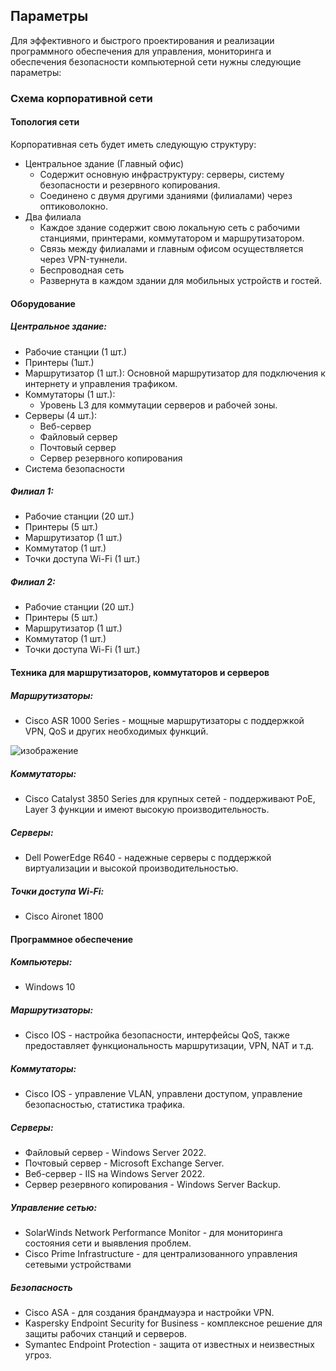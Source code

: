 ## Параметры
Для эффективного и быстрого проектирования и реализации программного обеспечения для управления, мониторинга и обеспечения безопасности компьютерной сети нужны следующие параметры:

### Схема корпоративной сети

#### Топология сети

Корпоративная сеть будет иметь следующую структуру:
- Центральное здание (Главный офис)
    - Содержит основную инфраструктуру: серверы, систему безопасности и резервного копирования.
    - Соединено с двумя другими зданиями (филиалами) через оптиковолокно.
- Два филиала
    - Каждое здание содержит свою локальную сеть с рабочими станциями, принтерами, коммутатором и маршрутизатором.
    - Связь между филиалами и главным офисом осуществляется через VPN-туннели.
    - Беспроводная сеть
    - Развернута в каждом здании для мобильных устройств и гостей.


#### Оборудование

##### Центральное здание:
- Рабочие станции (1 шт.)
- Принтеры (1шт.)
- Маршрутизатор (1 шт.): Основной маршрутизатор для подключения к интернету и управления трафиком.
- Коммутаторы (1 шт.):
    - Уровень L3 для коммутации серверов и рабочей зоны.
- Серверы (4 шт.):
    - Веб-сервер
    - Файловый сервер
    - Почтовый сервер
    - Сервер резервного копирования
- Система безопасности

##### Филиал 1:
- Рабочие станции (20 шт.)
- Принтеры (5 шт.)
- Маршрутизатор (1 шт.)
- Коммутатор (1 шт.)
- Точки доступа Wi-Fi (1 шт.)

##### Филиал 2:
- Рабочие станции (20 шт.)
- Принтеры (5 шт.)
- Маршрутизатор (1 шт.)
- Коммутатор (1 шт.)
- Точки доступа Wi-Fi (1 шт.)


#### Техника для маршрутизаторов, коммутаторов и серверов

##### Маршрутизаторы:
- Cisco ASR 1000 Series - мощные маршрутизаторы с поддержкой VPN, QoS и других необходимых функций.


![изображение](https://github.com/user-attachments/assets/8fb36903-748a-49a1-82be-86ae98a2b706)


##### Коммутаторы:
- Cisco Catalyst 3850 Series для крупных сетей - поддерживают PoE, Layer 3 функции и имеют высокую производительность.

##### Серверы:
- Dell PowerEdge R640 - надежные серверы с поддержкой виртуализации и высокой производительностью.

##### Точки доступа Wi-Fi:
- Cisco Aironet 1800


#### Программное обеспечение

##### Компьютеры:
- Windows 10

##### Маршрутизаторы:
- Cisco IOS - настройка безопасности, интерфейсы QoS, также предоставляет функциональность маршрутизации, VPN, NAT и т.д.
 
##### Коммутаторы:
- Cisco IOS - управление VLAN, управлени доступом, управление безопасностью, статистика трафика.

##### Серверы:
- Файловый сервер - Windows Server 2022.
- Почтовый сервер - Microsoft Exchange Server.
- Веб-сервер - IIS на Windows Server 2022.
- Сервер резервного копирования - Windows Server Backup.

##### Управление сетью:
- SolarWinds Network Performance Monitor - для мониторинга состояния сети и выявления проблем.
- Cisco Prime Infrastructure - для централизованного управления сетевыми устройствами

##### Безопасность
- Cisco ASA - для создания брандмауэра и настройки VPN.
- Kaspersky Endpoint Security for Business - комплексное решение для защиты рабочих станций и серверов.
- Symantec Endpoint Protection - защита от известных и неизвестных угроз.



